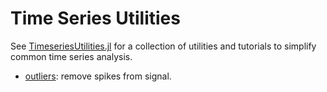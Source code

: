 # Time Series Utilities

See [TimeseriesUtilities.jl](https://beforerr.github.io/TimeseriesUtilities.jl) for a collection of utilities and tutorials to simplify common time series analysis.

- [outliers](https://beforerr.github.io/TimeseriesUtilities.jl/dev/outliers/): remove spikes from signal.
